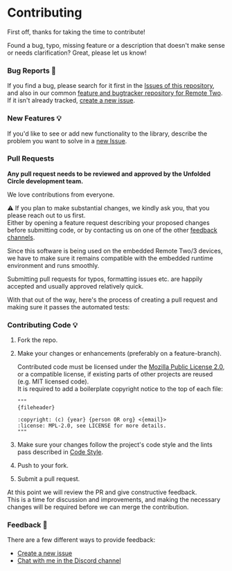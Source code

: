 # Contributing

First off, thanks for taking the time to contribute!

Found a bug, typo, missing feature or a description that doesn't make sense or needs clarification?
Great, please let us know!

### Bug Reports :bug:

If you find a bug, please search for it first in the [Issues of this repository](https://github.com/jackjpowell/uc-intg-psn/issues),
and also in our common [feature and bugtracker repository for Remote Two](https://github.com/jackjpowell/feature-and-bug-tracker/issues).
If it isn't already tracked, [create a new issue](https://github.com/jackjpowell/uc-intg-psn/issues/new).

### New Features :bulb:

If you'd like to see or add new functionality to the library, describe the problem you want to solve in a
[new Issue](https://github.com/jackjpowell/uc-intg-psn/issues/new).

### Pull Requests

**Any pull request needs to be reviewed and approved by the Unfolded Circle development team.**

We love contributions from everyone.

⚠️ If you plan to make substantial changes, we kindly ask you, that you please reach out to us first.  
Either by opening a feature request describing your proposed changes before submitting code, or by contacting us on
one of the other [feedback channels](#feedback-speech_balloon).

Since this software is being used on the embedded Remote Two/3 devices, we have to make sure it remains
compatible with the embedded runtime environment and runs smoothly.

Submitting pull requests for typos, formatting issues etc. are happily accepted and usually approved relatively quick.  

With that out of the way, here's the process of creating a pull request and making sure it passes the automated tests:

### Contributing Code :bulb:

1. Fork the repo.

2. Make your changes or enhancements (preferably on a feature-branch).

   Contributed code must be licensed under the [Mozilla Public License 2.0](https://choosealicense.com/licenses/mpl-2.0/),
   or a compatible license, if existing parts of other projects are reused (e.g. MIT licensed code).  
   It is required to add a boilerplate copyright notice to the top of each file:

    ```
    """
    {fileheader}
   
    :copyright: (c) {year} {person OR org} <{email}>
    :license: MPL-2.0, see LICENSE for more details.
    """
    ```

3. Make sure your changes follow the project's code style and the lints pass described in [Code Style](docs/code_guidelines.md).

4. Push to your fork.

5. Submit a pull request.

At this point we will review the PR and give constructive feedback.  
This is a time for discussion and improvements, and making the necessary changes will be required before we can
merge the contribution.

### Feedback :speech_balloon:

There are a few different ways to provide feedback:

- [Create a new issue](https://github.com/jackjpowell/uc-intg-psn/issues/new)
- [Chat with me in the Discord channel](http://unfolded.chat/)
